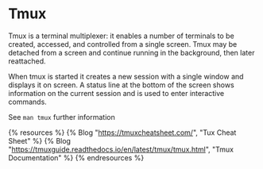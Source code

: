 # Tmux

Tmux is a terminal multiplexer: it enables a number of terminals to be created, accessed, and controlled from a single screen. Tmux may be detached from a screen and continue running in the background, then later reattached.

When tmux is started it creates a new session with a single window and displays it on screen. A status line at the bottom of the screen shows information on the current session and is used to enter interactive commands.

See `man tmux` further information

{% resources %}
  {% Blog "https://tmuxcheatsheet.com/", "Tux Cheat Sheet" %}
  {% Blog "https://tmuxguide.readthedocs.io/en/latest/tmux/tmux.html", "Tmux Documentation" %}
{% endresources %}
